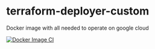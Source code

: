 # terraform-deployer-custom

Docker image with all needed to operate on google cloud

[![Docker Image CI](https://github.com/CWISE-DevOps/terraform-deployer/actions/workflows/docker-image.yml/badge.svg)](https://github.com/CWISE-DevOps/terraform-deployer/actions/workflows/docker-image.yml)
